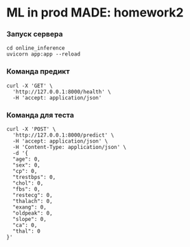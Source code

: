# ML in prod MADE:  homework2

### Запуск сервера
```console
cd online_inference
uvicorn app:app --reload
```
### Команда предикт
```console
curl -X 'GET' \
  'http://127.0.0.1:8000/health' \
  -H 'accept: application/json'
```

### Команда для теста
```console
curl -X 'POST' \
  'http://127.0.0.1:8000/predict' \
  -H 'accept: application/json' \
  -H 'Content-Type: application/json' \
  -d '{
  "age": 0,
  "sex": 0,
  "cp": 0,
  "trestbps": 0,
  "chol": 0,
  "fbs": 0,
  "restecg": 0,
  "thalach": 0,
  "exang": 0,
  "oldpeak": 0,
  "slope": 0,
  "ca": 0,
  "thal": 0
}'
```